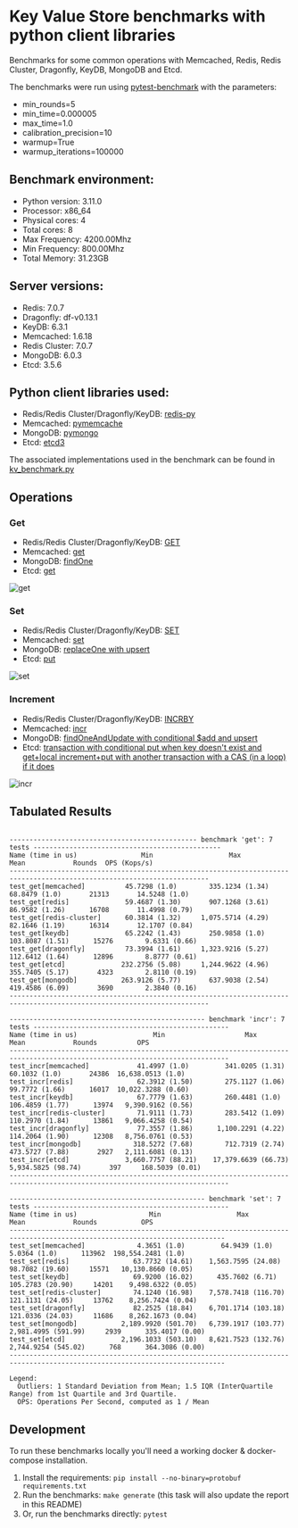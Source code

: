 # Key Value Store benchmarks with python client libraries

Benchmarks for some common operations with Memcached, Redis, Redis Cluster, Dragonfly, KeyDB, MongoDB and Etcd.

The benchmarks were run using [pytest-benchmark](https://pytest-benchmark.readthedocs.io/en/latest/) with the parameters:
- min_rounds=5
- min_time=0.000005
- max_time=1.0
- calibration_precision=10
- warmup=True
- warmup_iterations=100000

## Benchmark environment:
- Python version: 3.11.0
- Processor: x86_64
- Physical cores: 4
- Total cores: 8
- Max Frequency: 4200.00Mhz 
- Min Frequency: 800.00Mhz
- Total Memory: 31.23GB


## Server versions:
- Redis: 7.0.7
- Dragonfly: df-v0.13.1
- KeyDB: 6.3.1
- Memcached: 1.6.18
- Redis Cluster: 7.0.7
- MongoDB: 6.0.3
- Etcd: 3.5.6


## Python client libraries used:
- Redis/Redis Cluster/Dragonfly/KeyDB: [redis-py](https://github.com/redis/redis-py)
- Memcached: [pymemcache](https://github.com/pinterest/pymemcache)
- MongoDB: [pymongo](https://github.com/mongodb/mongo-python-driver)
- Etcd: [etcd3](https://github.com/kragniz/python-etcd3)

The associated implementations used in the benchmark can be found in [kv_benchmark.py](./kv_benchmark.py)

## Operations

### Get
- Redis/Redis Cluster/Dragonfly/KeyDB: [GET](https://redis.io/commands/get/)
- Memcached: [get](https://github.com/memcached/memcached/wiki/Commands#get)
- MongoDB: [findOne](https://www.mongodb.com/docs/manual/reference/method/db.collection.findOne/)
- Etcd: [get](https://python-etcd3.readthedocs.io/en/latest/usage.html#etcd3.Etcd3Client.get)

![get](./results/benchmark-get.svg)

### Set
- Redis/Redis Cluster/Dragonfly/KeyDB: [SET](https://redis.io/commands/set/)
- Memcached: [set](https://github.com/memcached/memcached/wiki/Commands#set)
- MongoDB: [replaceOne with upsert](https://www.mongodb.com/docs/manual/reference/method/db.collection.replaceOne/)
- Etcd: [put](https://python-etcd3.readthedocs.io/en/latest/usage.html#etcd3.Etcd3Client.put)

![set](./results/benchmark-set.svg)

### Increment
- Redis/Redis Cluster/Dragonfly/KeyDB: [INCRBY](https://redis.io/commands/incrby/)
- Memcached: [incr](https://github.com/memcached/memcached/wiki/Commands#incrdecr)
- MongoDB: [findOneAndUpdate with conditional $add and upsert](https://www.mongodb.com/docs/manual/reference/method/db.collection.findOneAndUpdate/)
- Etcd: [transaction with conditional put when key doesn't exist and get+local increment+put with another transaction with a CAS (in a loop) if it does](https://python-etcd3.readthedocs.io/en/latest/usage.html#etcd3.Etcd3Client.transactionhttps://python-etcd3.readthedocs.io/en/latest/usage.html#etcd3.Etcd3Client.transactionhttps://python-etcd3.readthedocs.io/en/latest/usage.html#etcd3.Etcd3Client.transactionhttps://python-etcd3.readthedocs.io/en/latest/usage.html#etcd3.Etcd3Client.transactionhttps://python-etcd3.readthedocs.io/en/latest/usage.html#etcd3.Etcd3Client.transactionhttps://python-etcd3.readthedocs.io/en/latest/usage.html#etcd3.Etcd3Client.transactionhttps://python-etcd3.readthedocs.io/en/latest/usage.html#etcd3.Etcd3Client.transactionhttps://python-etcd3.readthedocs.io/en/latest/usage.html#etcd3.Etcd3Client.transactionhttps://python-etcd3.readthedocs.io/en/latest/usage.html#etcd3.Etcd3Client.transaction)

![incr](./results/benchmark-incr.svg)

## Tabulated Results

```

----------------------------------------------- benchmark 'get': 7 tests -----------------------------------------------
Name (time in us)                Min                   Max                Mean            Rounds  OPS (Kops/s)          
------------------------------------------------------------------------------------------------------------------------
test_get[memcached]          45.7298 (1.0)        335.1234 (1.34)      68.8479 (1.0)       21313       14.5248 (1.0)    
test_get[redis]              59.4687 (1.30)       907.1268 (3.61)      86.9582 (1.26)      16708       11.4998 (0.79)   
test_get[redis-cluster]      60.3814 (1.32)     1,075.5714 (4.29)      82.1646 (1.19)      16314       12.1707 (0.84)   
test_get[keydb]              65.2242 (1.43)       250.9858 (1.0)      103.8087 (1.51)      15276        9.6331 (0.66)   
test_get[dragonfly]          73.3994 (1.61)     1,323.9216 (5.27)     112.6412 (1.64)      12896        8.8777 (0.61)   
test_get[etcd]              232.2756 (5.08)     1,244.9622 (4.96)     355.7405 (5.17)       4323        2.8110 (0.19)   
test_get[mongodb]           263.9126 (5.77)       637.9038 (2.54)     419.4586 (6.09)       3690        2.3840 (0.16)   
------------------------------------------------------------------------------------------------------------------------

------------------------------------------------- benchmark 'incr': 7 tests -------------------------------------------------
Name (time in us)                   Min                    Max                  Mean            Rounds          OPS          
-----------------------------------------------------------------------------------------------------------------------------
test_incr[memcached]            41.4997 (1.0)         341.0205 (1.31)        60.1032 (1.0)       24386  16,638.0513 (1.0)    
test_incr[redis]                62.3912 (1.50)        275.1127 (1.06)        99.7772 (1.66)      16017  10,022.3288 (0.60)   
test_incr[keydb]                67.7779 (1.63)        260.4481 (1.0)        106.4859 (1.77)      13974   9,390.9162 (0.56)   
test_incr[redis-cluster]        71.9111 (1.73)        283.5412 (1.09)       110.2970 (1.84)      13861   9,066.4258 (0.54)   
test_incr[dragonfly]            77.3557 (1.86)      1,100.2291 (4.22)       114.2064 (1.90)      12308   8,756.0761 (0.53)   
test_incr[mongodb]             318.5272 (7.68)        712.7319 (2.74)       473.5727 (7.88)       2927   2,111.6081 (0.13)   
test_incr[etcd]              3,660.7757 (88.21)    17,379.6639 (66.73)    5,934.5825 (98.74)       397     168.5039 (0.01)   
-----------------------------------------------------------------------------------------------------------------------------

------------------------------------------------- benchmark 'set': 7 tests -------------------------------------------------
Name (time in us)                  Min                   Max                  Mean            Rounds           OPS          
----------------------------------------------------------------------------------------------------------------------------
test_set[memcached]             4.3651 (1.0)         64.9439 (1.0)          5.0364 (1.0)      113962  198,554.2481 (1.0)    
test_set[redis]                63.7732 (14.61)    1,563.7595 (24.08)       98.7082 (19.60)     15571   10,130.8660 (0.05)   
test_set[keydb]                69.9200 (16.02)      435.7602 (6.71)       105.2783 (20.90)     14201    9,498.6322 (0.05)   
test_set[redis-cluster]        74.1240 (16.98)    7,578.7418 (116.70)     121.1131 (24.05)     13762    8,256.7424 (0.04)   
test_set[dragonfly]            82.2525 (18.84)    6,701.1714 (103.18)     121.0336 (24.03)     11686    8,262.1673 (0.04)   
test_set[mongodb]           2,189.9920 (501.70)   6,739.1917 (103.77)   2,981.4995 (591.99)     2939      335.4017 (0.00)   
test_set[etcd]              2,196.1033 (503.10)   8,621.7523 (132.76)   2,744.9254 (545.02)      768      364.3086 (0.00)   
----------------------------------------------------------------------------------------------------------------------------

Legend:
  Outliers: 1 Standard Deviation from Mean; 1.5 IQR (InterQuartile Range) from 1st Quartile and 3rd Quartile.
  OPS: Operations Per Second, computed as 1 / Mean

```

## Development

To run these benchmarks locally you'll need a working docker & docker-compose installation.

1. Install the requirements: `pip install --no-binary=protobuf requirements.txt`
2. Run the benchmarks: `make generate` (this task will also update the report in this README)
3. Or, run the benchmarks directly: `pytest`

